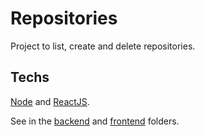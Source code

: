 # Repositories

Project to list, create and delete repositories.

## Techs

[Node](https://nodejs.org/en/) and [ReactJS](https://pt-br.reactjs.org/).

See in the [backend](./backend) and [frontend](./frontend) folders.
